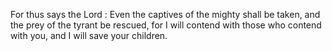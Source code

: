 For thus says the Lord : Even the captives of the mighty shall be taken, and the prey of the tyrant be rescued, for I will contend with those who contend with you, and I will save your children.
